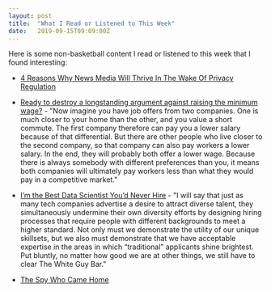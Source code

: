 ```yaml
---
layout: post
title:  "What I Read or Listened to This Week"
date:   2019-09-15T09:09:00Z
---
```

Here is some non-basketball content I read or listened to this week that I found interesting:


* [4 Reasons Why News Media Will Thrive In The Wake Of Privacy Regulation](https://adexchanger.com/the-sell-sider/4-reasons-why-news-media-will-thrive-in-the-wake-of-privacy-regulation/)

* [Ready to destroy a longstanding argument against raising the minimum wage?](https://qz.com/work/1696971/why-we-can-raise-the-us-minimum-wage-without-destroying-jobs/) - "Now imagine you have job offers from two companies. One is much closer to your home than the other, and you value a short commute.  The first company therefore can pay you a lower salary because of that differential. But there are other people who live closer to the second company, so that company can also pay workers a lower salary. In the end, they will probably both offer a lower wage. Because there is always somebody with different preferences than you, it means both companies will ultimately pay workers less than what they would pay in a competitive market."

* [I’m the Best Data Scientist You’d Never Hire](https://medium.com/@aawinecoff/im-the-best-data-scientist-you-d-never-hire-700b751a3b2e) - "I will say that just as many tech companies advertise a desire to attract diverse talent, they simultaneously undermine their own diversity efforts by designing hiring processes that require people with different backgrounds to meet a higher standard. Not only must we demonstrate the utility of our unique skillsets, but we also must demonstrate that we have acceptable expertise in the areas in which “traditional” applicants shine brightest. Put bluntly, no matter how good we are at other things, we still have to clear The White Guy Bar."

* [The Spy Who Came Home](https://www.newyorker.com/magazine/2018/05/07/the-spy-who-came-home)
